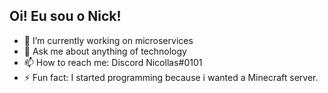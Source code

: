 ## Oi! Eu sou o Nick!

- 🔭 I’m currently working on microservices
- 💬 Ask me about anything of technology
- 📫 How to reach me: Discord Nicollas#0101
- ⚡ Fun fact: I started programming because i wanted a Minecraft server.

